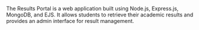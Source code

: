 The Results Portal is a web application built using Node.js, Express.js, MongoDB, and EJS. It allows students to retrieve their academic results and provides an admin interface for result management.
